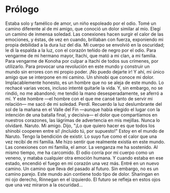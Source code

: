 # Prólogo

Estaba solo y famélico de amor, un niño espoleado por el odio.
Tomé un camino diferente al de mi amigo, que conoció un dolor similar al mío. Elegí un camino de inmensa soledad.
Las conexiones hacen surgir el calor de las emociones, y éstas, de vez en cuando, brillaban con fuerza, exponiendo mi propia debilidad a la dura luz del día. Mi cuerpo se envolvió en la oscuridad; le di la espalda a la luz, con el corazón teñido de negro por el odio.
Para vengarme de mi hermano mayor, Itachi, que mató a mi clan, a mi familia. Para vengarme de Konoha por culpar a Itachi de todos sus crímenes, por utilizarlo. Para provocar una revolución en este mundo y construir un mundo sin errores con mi propio poder.
¡No puedo dejarte ir!
Y ahí, mi único amigo que se interpone en mi camino. Un shinobi que conoce mi dolor. Implacablemente honesto, es un hombre que no se aleja de este mundo.
Lo rechacé varias veces, incluso intenté quitarle la vida. Y, sin embargo, no se rindió, no me abandonó; me tendió la mano desesperadamente, se aferró a mí. Y este hombre —el hombre con el que me cansé tanto de servir mi relación— me sacó de mi soledad.
Perdí.
Recuerdo la luz deslumbrante del sol de la mañana en el Valle del Fin —aunque había elegido el lugar con la intención de una batalla final, y decisiva— el dolor que compartíamos en nuestros corazones, las lágrimas de advertencia en mis mejillas. Nunca lo olvidaré.
Naruto. Mi amigo. Dijo, "¡Lo que quiero hacer es que todos los shinobi cooperen entre sí! ¡Incluido tú, por supuesto!"
Estoy en el mundo de Naruto. Tengo la bendición de existir.
Lo suyo fue como el calor que una vez recibí de mi familia. Me hizo sentir que realmente existía en este mundo. Las conexiones con mi familia, el amor.
La venganza me ha sostenido. Al mismo tiempo, me ha carcomido. El odio corría por mi cuerpo como un veneno, y mataba cualquier otra emoción humana. Y cuando estaba en ese estado, encendió el fuego en mi corazón una vez más.
Entré en un nuevo camino. Un camino que lleva del pasado al futuro. Sin embargo, no es un camino parejo. Este mundo aún contiene todo tipo de dolor.
Sharingan en mi ojo derecho, Rinnegan en el izquierdo.
El futuro se refleja en estos ojos que una vez miraron a la oscuridad...
